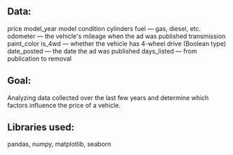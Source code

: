 ## Data:

price
model_year
model
condition
cylinders
fuel — gas, diesel, etc.
odometer — the vehicle's mileage when the ad was published
transmission
paint_color
is_4wd — whether the vehicle has 4-wheel drive (Boolean type)
date_posted — the date the ad was published
days_listed — from publication to removal

## Goal:

Analyzing data collected over the last few years and determine which factors influence the price of a vehicle.

## Libraries used:

pandas, numpy, matplotlib, seaborn